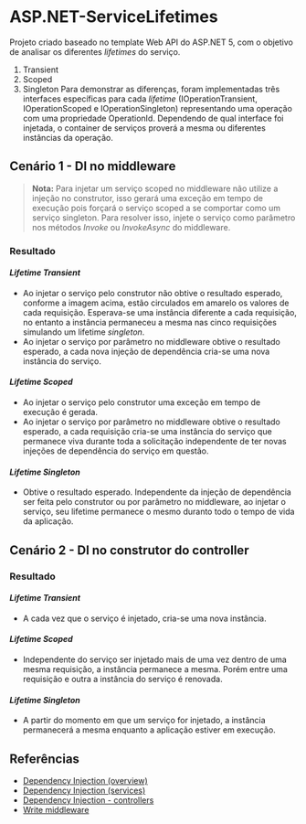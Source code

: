 # ASP.NET-ServiceLifetimes
Projeto criado baseado no template Web API do ASP.NET 5, com o objetivo de analisar os diferentes *lifetimes* do serviço.
  1. Transient
  1. Scoped
  1. Singleton
Para demonstrar as diferenças, foram implementadas três interfaces específicas para cada *lifetime* (IOperationTransient, IOperationScoped e IOperationSingleton) representando uma operação com uma propriedade OperationId. Dependendo de qual interface foi injetada, o container de serviços proverá a mesma ou diferentes instâncias da operação.

## Cenário 1 - DI no middleware
> **Nota:** Para injetar um serviço scoped no middleware não utilize a injeção no construtor, isso gerará uma exceção em tempo de execução pois forçará o serviço scoped a se comportar como um serviço singleton. Para resolver isso, injete o serviço como parâmetro nos métodos *Invoke* ou *InvokeAsync* do middleware.

### Resultado
#### *Lifetime Transient*
- Ao injetar o serviço pelo construtor não obtive o resultado esperado, conforme a imagem acima, estão circulados em amarelo os valores de cada requisição. Esperava-se uma instância diferente a cada requisição, no entanto a instância permaneceu a mesma nas cinco requisições simulando um lifetime *singleton*.
- Ao injetar o serviço por parâmetro no middleware obtive o resultado esperado, a cada nova injeção de dependência cria-se uma nova instância do serviço.
 
#### *Lifetime Scoped*
- Ao injetar o serviço pelo construtor uma exceção em tempo de execução é gerada.
- Ao injetar o serviço por parâmetro no middleware obtive o resultado esperado, a cada requisição cria-se uma instância do serviço que permanece viva durante toda a solicitação independente de ter novas injeções de dependência do serviço em questão.

#### *Lifetime Singleton*
- Obtive o resultado esperado. Independente da injeção de dependência ser feita pelo construtor ou por parâmetro no middleware, ao injetar o serviço, seu lifetime permanece o mesmo duranto todo o tempo de vida da aplicação.

## Cenário 2 - DI no construtor do controller
### Resultado
#### *Lifetime Transient*
- A cada vez que o serviço é injetado, cria-se uma nova instância.

#### *Lifetime Scoped*
- Independente do serviço ser injetado mais de uma vez dentro de uma mesma requisição, a instância permanece a mesma. Porém entre uma requisição e outra a instância do serviço é renovada.

#### *Lifetime Singleton*
- A partir do momento em que um serviço for injetado, a instância permanecerá a mesma enquanto a aplicação estiver em execução.

## Referências
- [Dependency Injection (overview)](https://docs.microsoft.com/en-us/dotnet/core/extensions/dependency-injection#service-lifetimes)
- [Dependency Injection (services)](https://docs.microsoft.com/en-us/aspnet/core/fundamentals/dependency-injection?view=aspnetcore-5.0)
- [Dependency Injection - controllers](https://docs.microsoft.com/en-us/aspnet/core/mvc/controllers/dependency-injection?view=aspnetcore-5.0#constructor-injection)
- [Write middleware](https://docs.microsoft.com/en-us/aspnet/core/fundamentals/middleware/write?view=aspnetcore-5.0#per-request-middleware-dependencies)
